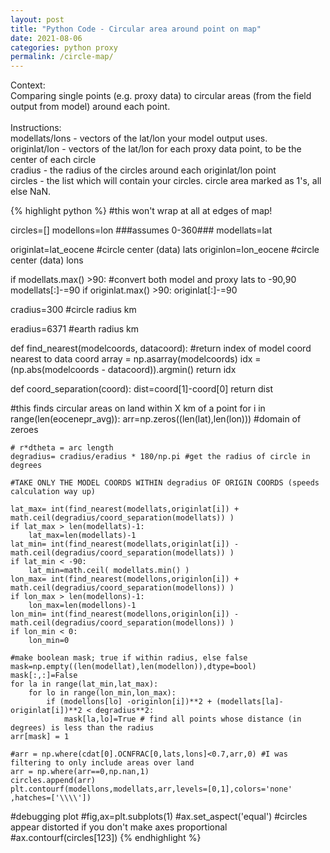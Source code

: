 ```yaml
---
layout: post
title: "Python Code - Circular area around point on map"
date: 2021-08-06
categories: python proxy
permalink: /circle-map/
---
```


<p>Context: <br>Comparing single points (e.g. proxy data) to circular areas (from the field output from model) around each point. <br><br>
Instructions: <br>modellats/lons - vectors of the lat/lon your model output uses.<br>
              originlat/lon  - vectors of the lat/lon for each proxy data point, to be the center of each circle<br>
              cradius        - the radius of the circles around each originlat/lon point<br>
              circles        - the list which will contain your circles. circle area marked as 1's, all else NaN.<br>
</p>
              
{% highlight python %}
    #this won't wrap at all at edges of map!

circles=[]
modellons=lon ###assumes 0-360###
modellats=lat 

originlat=lat_eocene  #circle center (data) lats
originlon=lon_eocene  #circle center (data) lons


if modellats.max() >90: #convert both model and proxy lats to -90,90
    modellats[:]-=90
if originlat.max() >90:
    originlat[:]-=90
    
cradius=300 #circle radius km 

eradius=6371 #earth radius km

def find_nearest(modelcoords, datacoord): #return index of model coord nearest to data coord
    array = np.asarray(modelcoords)
    idx = (np.abs(modelcoords - datacoord)).argmin()
    return idx
    
def coord_separation(coord):
    dist=coord[1]-coord[0]
    return dist
    
    
#this finds circular areas on land within X km of a point
for i in range(len(eocenepr_avg)):
    arr=np.zeros((len(lat),len(lon))) #domain of zeroes
    
    # r*dtheta = arc length
    degradius= cradius/eradius * 180/np.pi #get the radius of circle in degrees
    
    #TAKE ONLY THE MODEL COORDS WITHIN degradius OF ORIGIN COORDS (speeds calculation way up)
    
    lat_max= int(find_nearest(modellats,originlat[i]) + math.ceil(degradius/coord_separation(modellats)) )
    if lat_max > len(modellats)-1:
        lat_max=len(modellats)-1
    lat_min= int(find_nearest(modellats,originlat[i]) - math.ceil(degradius/coord_separation(modellats)) )
    if lat_min < -90:
        lat_min=math.ceil( modellats.min() )
    lon_max= int(find_nearest(modellons,originlon[i]) + math.ceil(degradius/coord_separation(modellons)) )
    if lon_max > len(modellons)-1:
        lon_max=len(modellons)-1
    lon_min= int(find_nearest(modellons,originlon[i]) - math.ceil(degradius/coord_separation(modellons)) )
    if lon_min < 0:
        lon_min=0
    
    #make boolean mask; true if within radius, else false
    mask=np.empty((len(modellat),len(modellon)),dtype=bool)
    mask[:,:]=False
    for la in range(lat_min,lat_max):
        for lo in range(lon_min,lon_max):
            if (modellons[lo] -originlon[i])**2 + (modellats[la]-originlat[i])**2 < degradius**2:
                mask[la,lo]=True # find all points whose distance (in degrees) is less than the radius
    arr[mask] = 1
    
    #arr = np.where(cdat[0].OCNFRAC[0,lats,lons]<0.7,arr,0) #I was filtering to only include areas over land
    arr = np.where(arr==0,np.nan,1)
    circles.append(arr)
    plt.contourf(modellons,modellats,arr,levels=[0,1],colors='none' ,hatches=['\\\\'])
    
#debugging plot
#fig,ax=plt.subplots(1)
#ax.set_aspect('equal')  #circles appear distorted if you don't make axes proportional
#ax.contourf(circles[123])
 {% endhighlight %}

